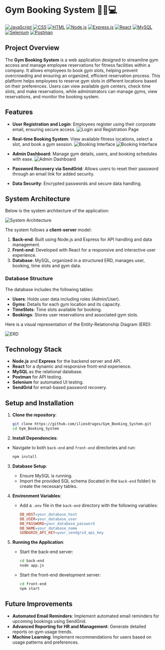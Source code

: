 # Gym Booking System 🏋️‍♂️💻

[![JavaScript](https://img.shields.io/badge/JavaScript-F7DF1E?style=for-the-badge&logo=javascript&logoColor=black)](https://developer.mozilla.org/en-US/docs/Web/JavaScript)
[![CSS](https://img.shields.io/badge/CSS-1572B6?style=for-the-badge&logo=css3&logoColor=white)](https://developer.mozilla.org/en-US/docs/Web/CSS)
[![HTML](https://img.shields.io/badge/HTML-E34F26?style=for-the-badge&logo=html5&logoColor=white)](https://developer.mozilla.org/en-US/docs/Web/HTML)
[![Node.js](https://img.shields.io/badge/Node.js-339933?style=for-the-badge&logo=nodedotjs&logoColor=white)](https://nodejs.org/)
[![Express.js](https://img.shields.io/badge/Express.js-000000?style=for-the-badge&logo=express&logoColor=white)](https://expressjs.com/)
[![React](https://img.shields.io/badge/React-61DAFB?style=for-the-badge&logo=react&logoColor=black)](https://reactjs.org/)
[![MySQL](https://img.shields.io/badge/MySQL-4479A1?style=for-the-badge&logo=mysql&logoColor=white)](https://www.mysql.com/)
[![Selenium](https://img.shields.io/badge/Selenium-43B02A?style=for-the-badge&logo=selenium&logoColor=white)](https://www.selenium.dev/)
[![Postman](https://img.shields.io/badge/Postman-FF6C37?style=for-the-badge&logo=postman&logoColor=white)](https://www.postman.com/)

## Project Overview

The **Gym Booking System** is a web application designed to streamline gym access and manage employee reservations for fitness facilities within a company. It allows employees to book gym slots, helping prevent overcrowding and ensuring an organized, efficient reservation process. This platform helps employees to reserve gym slots in different locations based on their preferences. Users can view available gym centers, check time slots, and make reservations, while administrators can manage gyms, view reservations, and monitor the booking system.

## Features

- **User Registration and Login**: Employees register using their corporate email, ensuring secure access.
  ![Login and Registration Page](screenshots/index.png)

- **Real-time Booking System**: View available fitness locations, select a slot, and book a gym session.
  ![Booking Interface](screenshots/gyms.png)
  ![Booking Interface](screenshots/timeslots.png)

- **Admin Dashboard**: Manage gym details, users, and booking schedules with ease.
  ![Admin Dashboard](screenshots/admin.png)

- **Password Recovery via SendGrid**: Allows users to reset their password through an email link for added security.
- **Data Security**: Encrypted passwords and secure data handling.

## System Architecture

Below is the system architecture of the application:

![System Architecture](screenshots/system.png)

The system follows a **client-server** model:
1. **Back-end**: Built using Node.js and Express for API handling and data management.
2. **Front-end**: Developed with React for a responsive and interactive user experience.
3. **Database**: MySQL, organized in a structured ERD, manages user, booking, time slots and gym data.

### Database Structure

The database includes the following tables:
- **Users**: Holds user data including roles (Admin/User).
- **Gyms**: Details for each gym location and its capacity.
- **TimeSlots**: Time slots available for booking.
- **Bookings**: Stores user reservations and associated gym slots.

Here is a visual representation of the Entity-Relationship Diagram (ERD):

![ERD](screenshots/erd.png)

## Technology Stack

- **Node.js** and **Express** for the backend server and API.
- **React** for a dynamic and responsive front-end experience.
- **MySQL** as the relational database.
- **Postman** for API testing.
- **Selenium** for automated UI testing.
- **SendGrid** for email-based password recovery.

## Setup and Installation

1. **Clone the repository**:
   ```bash
   git clone https://github.com/iliesdragos/Gym_Booking_System.git
   cd Gym_Booking_System
   ```
   
2.  **Install Dependencies**:
   - Navigate to both `back-end` and `front-end` directories and run:
     ```bash
     npm install
     ```

3. **Database Setup**:
   - Ensure MySQL is running.
   - Import the provided SQL schema (located in the `back-end` folder) to create the necessary tables.

4. **Environment Variables**:
   - Add a `.env` file in the `back-end` directory with the following variables:
     ```makefile
     DB_HOST=your_database_host
     DB_USER=your_database_user
     DB_PASSWORD=your_database_password
     DB_NAME=your_database_name
     SENDGRID_API_KEY=your_sendgrid_api_key
     ```

5. **Running the Application**:
   - Start the back-end server:
     ```bash
     cd back-end
     node app.js
     ```
   - Start the front-end development server:
     ```bash
     cd front-end
     npm start
     ```

## Future Improvements

- **Automated Email Reminders**: Implement automated email reminders for upcoming bookings using SendGrid.
- **Advanced Reporting for HR and Management**: Generate detailed reports on gym usage trends.
- **Machine Learning**: Implement recommendations for users based on usage patterns and preferences.

